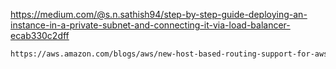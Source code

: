https://medium.com/@s.n.sathish94/step-by-step-guide-deploying-an-instance-in-a-private-subnet-and-connecting-it-via-load-balancer-ecab330c2dff


```bash
https://aws.amazon.com/blogs/aws/new-host-based-routing-support-for-aws-application-load-balancers/
```
